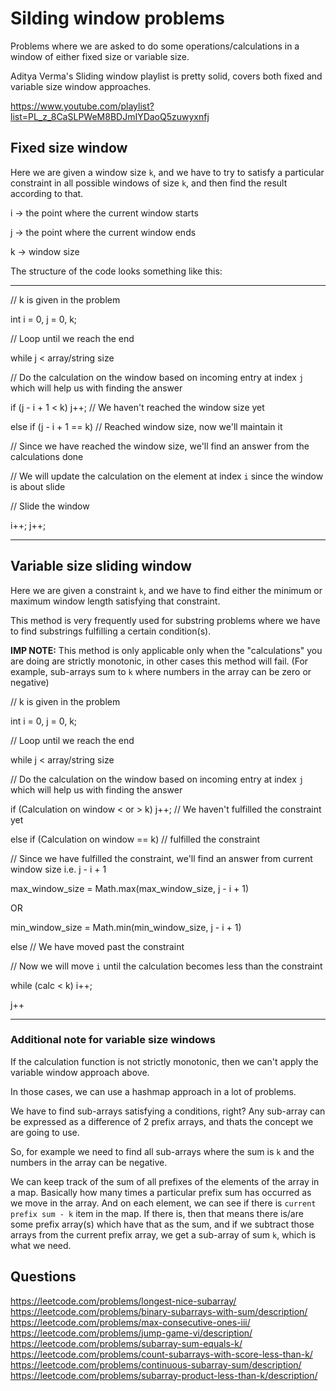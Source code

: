 # Silding window problems

Problems where we are asked to do some operations/calculations in a window of either fixed size or variable size.

Aditya Verma's Sliding window playlist is pretty solid, covers both fixed and variable size window approaches.

https://www.youtube.com/playlist?list=PL_z_8CaSLPWeM8BDJmIYDaoQ5zuwyxnfj

## Fixed size window

Here we are given a window size `k`, and we have to try to satisfy a particular constraint in all possible windows of size `k`, and then find the result according to that.

i -> the point where the current window starts

j -> the point where the current window ends

k -> window size

The structure of the code looks something like this:

-------

// k is given in the problem

int i = 0, j = 0, k;

// Loop until we reach the end

while j < array/string size

//  Do the calculation on the window based on incoming entry at index `j` which will help us with finding the answer

if (j - i + 1 < k) j++; // We haven't reached the window size yet

else if (j - i + 1 == k) // Reached window size, now we'll maintain it

// Since we have reached the window size, we'll find an answer from the calculations done

// We will update the calculation on the element at index `i` since the window is about slide

// Slide the window

i++;
j++;

--------

## Variable size sliding window

Here we are given a constraint `k`, and we have to find either the minimum or maximum window length satisfying that constraint.

This method is very frequently used for substring problems where we have to find substrings fulfilling a certain condition(s).

**IMP NOTE:** This method is only applicable only when the "calculations" you are doing are strictly monotonic, in other cases this method will fail.
(For example, sub-arrays sum to `k` where numbers in the array can be zero or negative)


// k is given in the problem

int i = 0, j = 0, k;

// Loop until we reach the end

while j < array/string size

//  Do the calculation on the window based on incoming entry at index `j` which will help us with finding the answer

if (Calculation on window < or > k) j++; // We haven't fulfilled the constraint yet

else if (Calculation on window == k) // fulfilled the constraint

// Since we have fulfilled the constraint,
we'll find an answer from current window size i.e. j - i + 1

max_window_size = Math.max(max_window_size, j - i + 1)

OR

min_window_size = Math.min(min_window_size, j - i + 1)

else // We have moved past the constraint

// Now we will move `i` until the calculation becomes less than the constraint

while (calc < k) i++;

j++

---------

### Additional note for variable size windows

If the calculation function is not strictly monotonic, then we can't apply the variable window approach above.

In those cases, we can use a hashmap approach in a lot of problems.

We have to find sub-arrays satisfying a conditions, right?
Any sub-array can be expressed as a difference of 2 prefix arrays, and thats the concept we are going to use.

So, for example we need to find all sub-arrays where the sum is `k` and the numbers in the array can be negative.

We can keep track of the sum of all prefixes of the elements of the array in a map. Basically how many times a particular prefix sum has occurred as we move in the array.
And on each element, we can see if there is `current prefix sum - k` item in the map. If there is, then that means there is/are some prefix array(s) which have that as the sum, and if we subtract those arrays from the current prefix array, we get a sub-array of sum `k`, which is what we need.

## Questions
https://leetcode.com/problems/longest-nice-subarray/
https://leetcode.com/problems/binary-subarrays-with-sum/description/
https://leetcode.com/problems/max-consecutive-ones-iii/
https://leetcode.com/problems/jump-game-vi/description/
https://leetcode.com/problems/subarray-sum-equals-k/
https://leetcode.com/problems/count-subarrays-with-score-less-than-k/
https://leetcode.com/problems/continuous-subarray-sum/description/
https://leetcode.com/problems/subarray-product-less-than-k/description/
    
